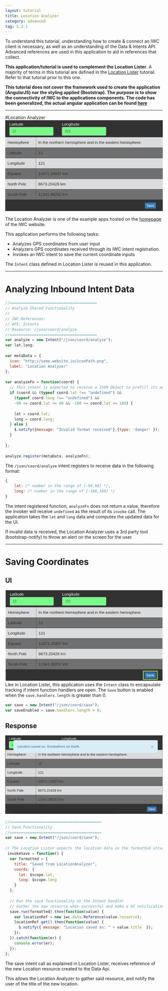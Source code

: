 ```yaml
---
layout: tutorial
title: Location Analyzer
category: advanced
tag: 1.2.1
---
```


To understand this tutorial, understanding how to create & connect an IWC client
is necessary, as well as an understanding of the Data & Intents API. Advanced
references are used in this application to aid in references that collect.

**This application/tutorial is used to complement the Location Lister**. A majority of
terms in this tutorial are defined in the
[Location Lister](30_locationLister.html) tutorial. Refer to that tutorial prior
to this one.

**This tutorial does not cover the framework used to create the application
(AngularJS) nor the styling applied (Bootstrap). The purpose is to show the
connectivity of IWC to the applications components. The code has been
generalized, the actual angular application can be found [here](https://github.com/ozone-development/ozp-demo/tree/master/app/locationAnalyzer)**

***
#Location Analyzer
![The Location Analyzer Application](assets/locationAnalyzer.png)

The Location Analyzer is one of the example apps hosted on the [homepage]({{site.baseurl}}/)
of the IWC website.


This application performs the following tasks:

* Analyzes GPS coordinates from user input
* Analyzers GPS coordinates received through its IWC intent registration.
* Invokes an IWC intent to save the current coordinate inputs

The `Intent` class defined in Location Lister is reused in this application.
***

# Analyzing Inbound Intent Data
```js
//=======================================
// Analyze Shared Functionality
//
// IWC References:
// API: Intents
// Resource: /json/coord/analyze
//=======================================
var analyze = new Intent("/json/coord/analyze");
var lat,long;

var metaData = {
  icon: "http://some.website.io/iconPath.png",
  label: "Location Analyzer"
};

var analyzeFn = function(coord) {
  // This intent is expected to receive a JSON Object to prefill its add location modal.
  if (coord && (typeof coord.lat !== "undefined") &&
    (typeof coord.long !== "undefined") &&
    -90 <= coord.lat <= 90 && -180 <= coord.lat <= 180) {

    lat = coord.lat;
    long = coord.long;
  } else {      
    $.notify({message: "Invalid format received"},{type: 'danger' });
  }

};

analyze.register(metaData, analyzeFn);
```

The `/json/coord/analyze` intent registers to receive data in the following format:

```js
{
    lat: /* number in the range of [-90,90] */,
    long: /* number in the range of [-180,180] */
}
```

The intent registered function, `analyzeFn` does not return a value, therefore the invoker will receive `undefined` as the result of its `invoke` call. The application takes the `lat` and `long` data and computes the updated data for the UI.

If invalid data is received, the Location Analyzer uses a 3rd party tool
(bootstrap-notify) to throw an alert on the screen for the user.

***

# Saving Coordinates
## UI
![The Location Analyzer Save Success](assets/locationAnalyzerSave.png)
Like in Location Lister, this application uses the `Intent` class to encapsulate
tracking if intent function handlers are open. The `Save` button is enabled
when the `save.handlers.length` is greater than 0.

```js
var save = new Intent("/json/coord/save");
var saveEnabled = save.handlers.length > 0;
```
## Response
![The Location Analyzer Save Success](assets/locationAnalyzerResponse.png)

```js
//=========================================
// Save Functionality
//=========================================
var save = new Intent("/json/coord/save");

// The Location Lister expects the location data in the formatted structure.
 invokeSave = function() {
  var formatted = {
    title: "Saved from LocationAnalyzer",
    coords: {
      lat: $scope.lat,
      long: $scope.long
    }
  };

  // Run the save functionality on the Intent handler
  // Gather the new resource when successful and make a UI notification
  save.run(formatted).then(function(value) {
    var locationRef = new iwc.data.Reference(value.resource);
    locationRef.get().then(function(value) {
      $.notify({ message: "Location saved as: " + value.title  });
    });
  }).catch(function(er) {
    console.error(er);
  });
};
```
The save intent call as explained in Location Lister, receives reference
of the new Location resource created to the Data Api.

This allows the Location Analyzer to gather said resource, and notify the user
of the title of the new location.
